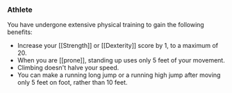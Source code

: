 ### Athlete

You have undergone extensive physical training to gain the following benefits:

- Increase your [[Strength]] or [[Dexterity]] score by 1, to a maximum of 20.
- When you are [[prone]], standing up uses only 5 feet of your movement.
- Climbing doesn't halve your speed.
- You can make a running long jump or a running high jump after moving only 5 feet on foot, rather than 10 feet.